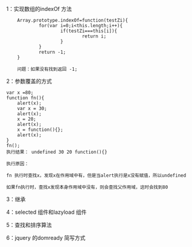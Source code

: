 1：实现数组的indexOf 方法

        Array.prototype.indexOf=function(testZi){
                for(var i=0;i<this.length;i++){
                        if(testZi===this[i]){
                                return i;
                        }
                }
                return -1;
        }
        
        问题：如果没有找到返回 -1;


2：参数覆盖的方式

    var x =80;
    function fn(){
    	alert(x);
    	var x = 30;
    	alert(x);
    	x = 20;
    	alert(x);
    	x = function(){};
    	alert(x);
    }
    fn();
    执行结果： undefined 30 20 function(){}
    
    执行原因：
    
    fn 执行时查找x，发现x在作用域中有，但是当alert执行是x没有赋值，所以undefined
    
    如果fn执行时，查找x发现本身作用域中没有，则会查找父作用域，这时会找到80
    

3：继承


4：selected 组件和lazyload 组件


5：查找和排序算法

6：jquery 的domready 简写方式
